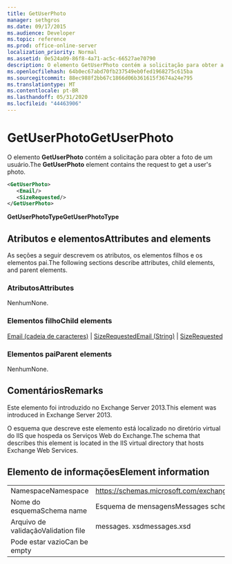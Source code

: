 ```yaml
---
title: GetUserPhoto
manager: sethgros
ms.date: 09/17/2015
ms.audience: Developer
ms.topic: reference
ms.prod: office-online-server
localization_priority: Normal
ms.assetid: 0e524a09-86f8-4a71-ac5c-66527ae70790
description: O elemento GetUserPhoto contém a solicitação para obter a foto de um usuário.
ms.openlocfilehash: 64b0ec67abd70fb237549eb0fed1968275c615ba
ms.sourcegitcommit: 88ec988f2bb67c1866d06b361615f3674a24e795
ms.translationtype: MT
ms.contentlocale: pt-BR
ms.lasthandoff: 05/31/2020
ms.locfileid: "44463906"
---
```

# <a name="getuserphoto"></a><span data-ttu-id="9b90c-103">GetUserPhoto</span><span class="sxs-lookup"><span data-stu-id="9b90c-103">GetUserPhoto</span></span>

<span data-ttu-id="9b90c-104">O elemento **GetUserPhoto** contém a solicitação para obter a foto de um usuário.</span><span class="sxs-lookup"><span data-stu-id="9b90c-104">The **GetUserPhoto** element contains the request to get a user's photo.</span></span> 
  
```XML
<GetUserPhoto>
   <Email/>
   <SizeRequested/>
</GetUserPhoto>
```

 <span data-ttu-id="9b90c-105">**GetUserPhotoType**</span><span class="sxs-lookup"><span data-stu-id="9b90c-105">**GetUserPhotoType**</span></span>
## <a name="attributes-and-elements"></a><span data-ttu-id="9b90c-106">Atributos e elementos</span><span class="sxs-lookup"><span data-stu-id="9b90c-106">Attributes and elements</span></span>

<span data-ttu-id="9b90c-107">As seções a seguir descrevem os atributos, os elementos filhos e os elementos pai.</span><span class="sxs-lookup"><span data-stu-id="9b90c-107">The following sections describe attributes, child elements, and parent elements.</span></span>
  
### <a name="attributes"></a><span data-ttu-id="9b90c-108">Atributos</span><span class="sxs-lookup"><span data-stu-id="9b90c-108">Attributes</span></span>

<span data-ttu-id="9b90c-109">Nenhum</span><span class="sxs-lookup"><span data-stu-id="9b90c-109">None.</span></span>
  
### <a name="child-elements"></a><span data-ttu-id="9b90c-110">Elementos filho</span><span class="sxs-lookup"><span data-stu-id="9b90c-110">Child elements</span></span>

<span data-ttu-id="9b90c-111">[Email (cadeia de caracteres)](email-string.md)  |  [SizeRequested](sizerequested.md)</span><span class="sxs-lookup"><span data-stu-id="9b90c-111">[Email (String)](email-string.md) | [SizeRequested](sizerequested.md)</span></span>
  
### <a name="parent-elements"></a><span data-ttu-id="9b90c-112">Elementos pai</span><span class="sxs-lookup"><span data-stu-id="9b90c-112">Parent elements</span></span>

<span data-ttu-id="9b90c-113">Nenhum</span><span class="sxs-lookup"><span data-stu-id="9b90c-113">None.</span></span>
  
## <a name="remarks"></a><span data-ttu-id="9b90c-114">Comentários</span><span class="sxs-lookup"><span data-stu-id="9b90c-114">Remarks</span></span>

<span data-ttu-id="9b90c-115">Este elemento foi introduzido no Exchange Server 2013.</span><span class="sxs-lookup"><span data-stu-id="9b90c-115">This element was introduced in Exchange Server 2013.</span></span>
  
<span data-ttu-id="9b90c-116">O esquema que descreve este elemento está localizado no diretório virtual do IIS que hospeda os Serviços Web do Exchange.</span><span class="sxs-lookup"><span data-stu-id="9b90c-116">The schema that describes this element is located in the IIS virtual directory that hosts Exchange Web Services.</span></span>
  
## <a name="element-information"></a><span data-ttu-id="9b90c-117">Elemento de informações</span><span class="sxs-lookup"><span data-stu-id="9b90c-117">Element information</span></span>

|||
|:-----|:-----|
|<span data-ttu-id="9b90c-118">Namespace</span><span class="sxs-lookup"><span data-stu-id="9b90c-118">Namespace</span></span>  <br/> |https://schemas.microsoft.com/exchange/services/2006/messages  <br/> |
|<span data-ttu-id="9b90c-119">Nome do esquema</span><span class="sxs-lookup"><span data-stu-id="9b90c-119">Schema name</span></span>  <br/> |<span data-ttu-id="9b90c-120">Esquema de mensagens</span><span class="sxs-lookup"><span data-stu-id="9b90c-120">Messages schema</span></span>  <br/> |
|<span data-ttu-id="9b90c-121">Arquivo de validação</span><span class="sxs-lookup"><span data-stu-id="9b90c-121">Validation file</span></span>  <br/> |<span data-ttu-id="9b90c-122">messages. xsd</span><span class="sxs-lookup"><span data-stu-id="9b90c-122">messages.xsd</span></span>  <br/> |
|<span data-ttu-id="9b90c-123">Pode estar vazio</span><span class="sxs-lookup"><span data-stu-id="9b90c-123">Can be empty</span></span>  <br/> ||
   

